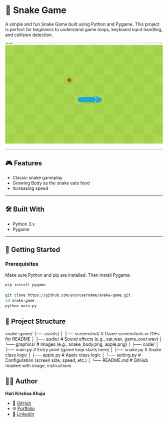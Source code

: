 # 🐍 Snake Game

A simple and fun Snake Game built using Python and Pygame. This project is perfect for beginners to understand game loops, keyboard input handling, and collision detection.

![Snake Game Screenshot](https://github.com/harikrishnakhuju/snake/blob/main/assets/snakeG1.png)

---

## 🎮 Features

- Classic snake gameplay
- Growing Body as the snake eats food
- Increasing speed

---

## 🛠️ Built With

- Python 3.x
- Pygame

---

## 🚀 Getting Started

### Prerequisites

Make sure Python and pip are installed. Then install Pygame:

```bash
pip install pygame

git clone https://github.com/yourusername/snake-game.git
cd snake-game
python main.py
```

## 📂 Project Structure
snake-game/
├── assets/
│   ├── screenshot/        # Game screenshots or GIFs for README
│   ├── audio/             # Sound effects (e.g., eat.wav, game_over.wav)
│   └── graphics/          # Images (e.g., snake_body.png, apple.png)
│
├── code/
│   ├── main.py            # Entry point (game loop starts here)
│   ├── snake.py           # Snake class logic
│   ├── apple.py           # Apple class logic
│   └── setting.py         # Configuration (screen size, speed, etc.)
│
└── README.md              # GitHub readme with image, instructions

## 🙋‍♂️ Author

**Hari Krishna Khuju**

- 🔗 [GitHub](https://github.com/harikrishnakhuju)
- 🌐 [Portfolio](https://harikrishnakhuju.com.np/)
- 💼 [LinkedIn](https://www.linkedin.com/in/hari-krishna-khuju-a2965a310/)


